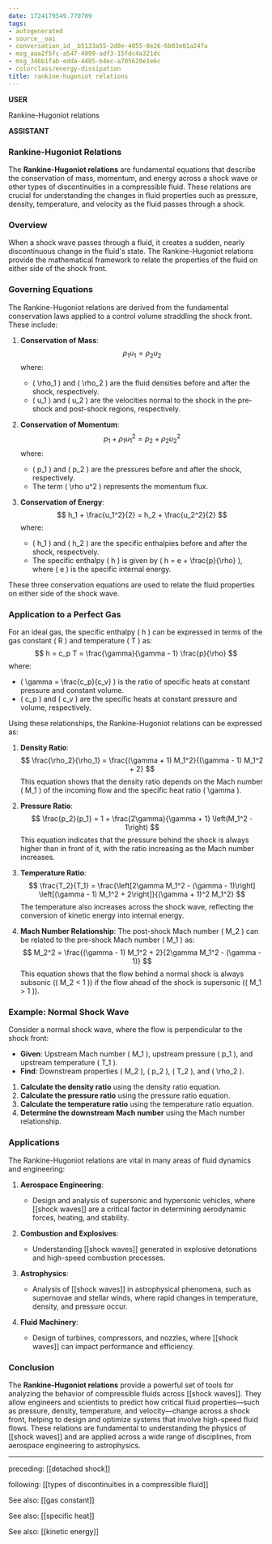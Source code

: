 ```yaml
---
date: 1724179549.770709
tags:
- autogenerated
- source__oai
- conversation_id__b5133a55-2d8e-4055-8e26-6b03e01a24fa
- msg_aaa2f5fc-a547-4999-adf3-15fdc4a321dc
- msg_346b1fab-edda-4485-b4ec-a705620e1e6c
- colorclass/energy-dissipation
title: rankine-hugoniot relations
---
```


**USER**

Rankine-Hugoniot relations


**ASSISTANT**

### Rankine-Hugoniot Relations

The **Rankine-Hugoniot relations** are fundamental equations that describe the conservation of mass, momentum, and energy across a shock wave or other types of discontinuities in a compressible fluid. These relations are crucial for understanding the changes in fluid properties such as pressure, density, temperature, and velocity as the fluid passes through a shock.

### Overview

When a shock wave passes through a fluid, it creates a sudden, nearly discontinuous change in the fluid's state. The Rankine-Hugoniot relations provide the mathematical framework to relate the properties of the fluid on either side of the shock front.

### Governing Equations

The Rankine-Hugoniot relations are derived from the fundamental conservation laws applied to a control volume straddling the shock front. These include:

1. **Conservation of Mass**:
   $$
   \rho_1 u_1 = \rho_2 u_2
   $$
   where:
   - \( \rho_1 \) and \( \rho_2 \) are the fluid densities before and after the shock, respectively.
   - \( u_1 \) and \( u_2 \) are the velocities normal to the shock in the pre-shock and post-shock regions, respectively.

2. **Conservation of Momentum**:
   $$
   p_1 + \rho_1 u_1^2 = p_2 + \rho_2 u_2^2
   $$
   where:
   - \( p_1 \) and \( p_2 \) are the pressures before and after the shock, respectively.
   - The term \( \rho u^2 \) represents the momentum flux.

3. **Conservation of Energy**:
   $$
   h_1 + \frac{u_1^2}{2} = h_2 + \frac{u_2^2}{2}
   $$
   where:
   - \( h_1 \) and \( h_2 \) are the specific enthalpies before and after the shock, respectively.
   - The specific enthalpy \( h \) is given by \( h = e + \frac{p}{\rho} \), where \( e \) is the specific internal energy.

These three conservation equations are used to relate the fluid properties on either side of the shock wave.

### Application to a Perfect Gas

For an ideal gas, the specific enthalpy \( h \) can be expressed in terms of the gas constant \( R \) and temperature \( T \) as:
$$
h = c_p T = \frac{\gamma}{\gamma - 1} \frac{p}{\rho}
$$
where:
- \( \gamma = \frac{c_p}{c_v} \) is the ratio of specific heats at constant pressure and constant volume.
- \( c_p \) and \( c_v \) are the specific heats at constant pressure and volume, respectively.

Using these relationships, the Rankine-Hugoniot relations can be expressed as:

1. **Density Ratio**:
   $$
   \frac{\rho_2}{\rho_1} = \frac{(\gamma + 1) M_1^2}{(\gamma - 1) M_1^2 + 2}
   $$
   This equation shows that the density ratio depends on the Mach number \( M_1 \) of the incoming flow and the specific heat ratio \( \gamma \).

2. **Pressure Ratio**:
   $$
   \frac{p_2}{p_1} = 1 + \frac{2\gamma}{\gamma + 1} \left(M_1^2 - 1\right)
   $$
   This equation indicates that the pressure behind the shock is always higher than in front of it, with the ratio increasing as the Mach number increases.

3. **Temperature Ratio**:
   $$
   \frac{T_2}{T_1} = \frac{\left[2\gamma M_1^2 - (\gamma - 1)\right] \left[(\gamma - 1) M_1^2 + 2\right]}{(\gamma + 1)^2 M_1^2}
   $$
   The temperature also increases across the shock wave, reflecting the conversion of kinetic energy into internal energy.

4. **Mach Number Relationship**:
   The post-shock Mach number \( M_2 \) can be related to the pre-shock Mach number \( M_1 \) as:
   $$
   M_2^2 = \frac{(\gamma - 1) M_1^2 + 2}{2\gamma M_1^2 - (\gamma - 1)}
   $$
   This equation shows that the flow behind a normal shock is always subsonic (\( M_2 < 1 \)) if the flow ahead of the shock is supersonic (\( M_1 > 1 \)).

### Example: Normal Shock Wave

Consider a normal shock wave, where the flow is perpendicular to the shock front:

- **Given**: Upstream Mach number \( M_1 \), upstream pressure \( p_1 \), and upstream temperature \( T_1 \).
- **Find**: Downstream properties \( M_2 \), \( p_2 \), \( T_2 \), and \( \rho_2 \).

1. **Calculate the density ratio** using the density ratio equation.
2. **Calculate the pressure ratio** using the pressure ratio equation.
3. **Calculate the temperature ratio** using the temperature ratio equation.
4. **Determine the downstream Mach number** using the Mach number relationship.

### Applications

The Rankine-Hugoniot relations are vital in many areas of fluid dynamics and engineering:

1. **Aerospace Engineering**:
   - Design and analysis of supersonic and hypersonic vehicles, where [[shock waves]] are a critical factor in determining aerodynamic forces, heating, and stability.

2. **Combustion and Explosives**:
   - Understanding [[shock waves]] generated in explosive detonations and high-speed combustion processes.

3. **Astrophysics**:
   - Analysis of [[shock waves]] in astrophysical phenomena, such as supernovae and stellar winds, where rapid changes in temperature, density, and pressure occur.

4. **Fluid Machinery**:
   - Design of turbines, compressors, and nozzles, where [[shock waves]] can impact performance and efficiency.

### Conclusion

The **Rankine-Hugoniot relations** provide a powerful set of tools for analyzing the behavior of compressible fluids across [[shock waves]]. They allow engineers and scientists to predict how critical fluid properties—such as pressure, density, temperature, and velocity—change across a shock front, helping to design and optimize systems that involve high-speed fluid flows. These relations are fundamental to understanding the physics of [[shock waves]] and are applied across a wide range of disciplines, from aerospace engineering to astrophysics.


---

preceding: [[detached shock]]  


following: [[types of discontinuities in a compressible fluid]]

See also: [[gas constant]]


See also: [[specific heat]]


See also: [[kinetic energy]]